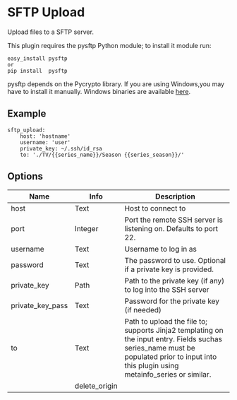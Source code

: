 # SFTP Upload

Upload files to a SFTP server. 

This plugin requires the pysftp Python module; to install it module run:

```
easy_install pysftp
or
pip install  pysftp
```

pysftp depends on the Pycrypto library. If you are using Windows,you may have to install it manually. Windows binaries are available [here](http://www.voidspace.org.uk/python/modules.shtml#pycrypto).

## Example

```
sftp_upload:
    host: 'hostname'
    username: 'user'
    private_key: ~/.ssh/id_rsa
    to: './TV/{{series_name}}/Season {{series_season}}/'
```

## Options


| **Name** | **Info** | **Description** |
| --- | --- | --- |
|  host  |  Text  |  Host to connect to  |
|  port  |  Integer  |  Port the remote SSH server is listening on. Defaults to port 22.  |
|  username  |  Text  |  Username to log in as  |
|  password  |  Text  |  The password to use. Optional if a private key is provided.  |
|  private_key  |  Path  |  Path to the private key (if any) to log into the SSH server  |
|  private_key_pass  |  Text  |  Password for the private key (if needed)  |
|  to  |  Text  |  Path to upload the file to; supports Jinja2 templating on the input entry. Fields suchas series_name must be populated prior to input into this plugin using metainfo_series or similar.  |
|| delete_origin || [Yes|No](/Yes|No) || Indicates wheter to delete the original file after a successful upload. ||